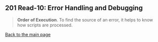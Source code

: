 ## 201 Read-10: Error Handling and Debugging

> **Order of Execution**.  To find the source of an error, it helps to know how scripts are processed.




[Back to the main page](../README.md)